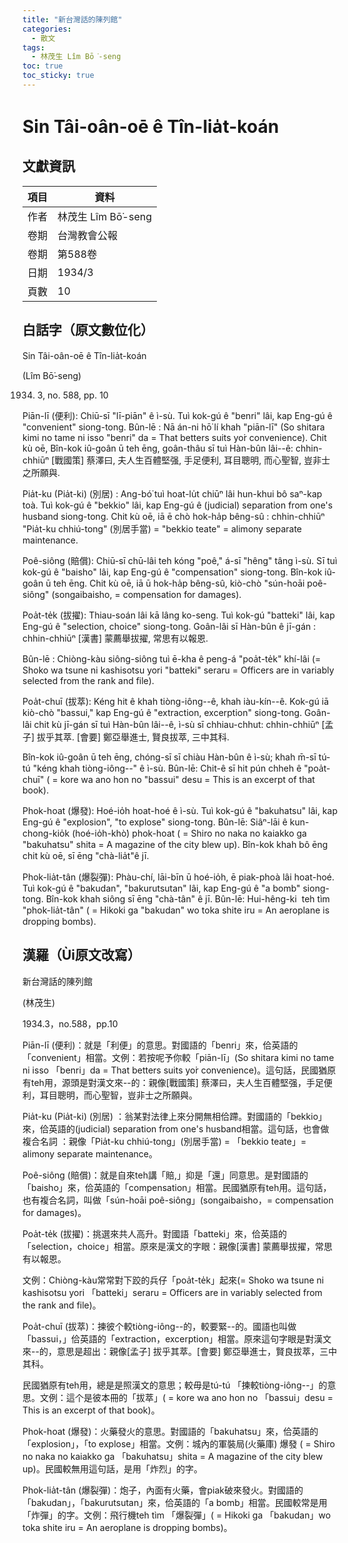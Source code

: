 ```yaml
---
title: "新台灣話的陳列館"
categories:
  - 散文
tags:
  - 林茂生 Lîm Bō͘-seng
toc: true
toc_sticky: true
---
```


# Sin Tâi-oân-oē ê Tîn-lia̍t-koán

## 文獻資訊

| 項目 | 資料 |
|---|---|
| 作者 | 林茂生 Lîm Bō͘-seng |
| 卷期 | 台灣教會公報 |
| 卷期 | 第588卷 |
| 日期 | 1934/3 |
| 頁數 | 10 |

## 白話字（原文數位化）

Sin Tâi-oân-oē ê Tîn-lia̍t-koán

(Lîm Bō͘-seng)

1934. 3, no. 588, pp. 10

Piān-lī (便利): Chiū-sī "lī-piān" ê ì-sù. Tuì kok-gú ê "benri" lâi, kap Eng-gú ê "convenient" siong-tong. Bûn-lē : Nā án-ni hō͘ lí khah "piān-lī" (So shitara kimi no tame ni isso "benri" da = That betters suits yo͘r convenience). Chit kù oē, Bîn-kok iû-goân ū teh ēng, goân-thâu sī tuì Hàn-bûn lâi--ê: chhin-chhiūⁿ [戰國策] 蔡澤曰, 夫人生百體堅强, 手足便利, 耳目聰明, 而心聖智, 豈非士之所願與.

Pia̍t-ku (Pia̍t-ki) (別居) : Ang-bó͘ tuì hoat-lu̍t chiūⁿ lâi hun-khui bô saⁿ-kap toà. Tuì kok-gú ê "bekkio" lâi, kap Eng-gú ê (judicial) separation from one's husband siong-tong. Chit kù oē, iā ē chò hok-ha̍p bêng-sû : chhin-chhiūⁿ "Pia̍t-ku chhiú-tong" (別居手當) = "bekkio teate" = alimony separate maintenance.

Poê-siông (賠償): Chiū-sī chū-lâi teh kóng "poê," á-sī "hêng" tâng ì-sù. Sī tuì kok-gú ê "baisho" lâi, kap Eng-gú ê "compensation" siong-tong. Bîn-kok iû-goân ū teh ēng. Chit kù oē, iā ū hok-ha̍p bêng-sû, kiò-chò "sún-hoāi poê-siông" (songaibaisho, = compensation for damages).

Poa̍t-te̍k (拔擢): Thiau-soán lâi kā lâng ko-seng. Tuì kok-gú "batteki" lâi, kap Eng-gú ê "selection, choice" siong-tong. Goân-lâi sī Hàn-bûn ê jī-gán : chhin-chhiūⁿ [漢書] 蒙薦舉拔擢, 常思有以報恩.

Bûn-lē : Chiòng-kàu siông-siông tuì ē-kha ê peng-á "poa̍t-te̍k" khí-lâi (= Shoko wa tsune ni kashisotsu yori "batteki" seraru = Officers are in variably selected from the rank and file).

Poa̍t-chuī (拔萃): Kéng hit ê khah tiòng-iông--ê, khah iàu-kín--ê. Kok-gú iā kiò-chò "bassui," kap Eng-gú ê "extraction, excerption" siong-tong. Goân-lâi chit kù jī-gán sī tuì Hàn-bûn lâi--ê, ì-sù sī chhiau-chhut: chhin-chhiūⁿ [孟子] 拔乎其萃. [會要] 鄭亞舉進士, 賢良拔萃, 三中其科.

Bîn-kok iû-goân ū teh ēng, chóng-sī sī chiàu Hàn-bûn ê ì-sù; khah m̄-sī tú-tú "kéng khah tiòng-iông--" ê ì-sù. Bûn-lē: Chit-ê sī hit pún chheh ê "poa̍t-chuī" ( = kore wa ano hon no "bassui" desu = This is an excerpt of that book).

Phok-hoat (爆發): Hoé-io̍h hoat-hoé ê ì-sù. Tuì kok-gú ê "bakuhatsu" lâi, kap Eng-gú ê "explosion", "to explose" siong-tong. Bûn-lē: Siâⁿ-lāi ê kun-chong-kio̍k (hoé-io̍h-khò͘) phok-hoat ( = Shiro no naka no kaiakko ga "bakuhatsu" shita = A magazine of the city blew up). Bîn-kok khah bô ēng chit kù oē, sī ēng "chà-lia̍t"ê jī.

Phok-lia̍t-tân (爆裂彈): Phàu-chí, lāi-bīn ū hoé-io̍h, ē piak-phoà lâi hoat-hoé. Tuì kok-gú ê "bakudan", "bakurutsutan" lâi, kap Eng-gú ê "a bomb" siong-tong. Bîn-kok khah siông sī ēng "chà-tân" ê jī. Bûn-lē: Hui-hêng-ki  teh tìm "phok-lia̍t-tân" ( = Hikoki ga "bakudan" wo toka shite iru = An aeroplane is dropping bombs).

## 漢羅（Ùi原文改寫）

新台灣話的陳列館

(林茂生)

1934.3，no.588，pp.10

Piān-lī (便利)：就是「利便」的意思。對國語的「benri」來，佮英語的「convenient」相當。文例：若按呢予你較「piān-lī」(So shitara kimi no tame ni isso 「benri」da = That betters suits yo͘r convenience)。這句話，民國猶原有teh用，源頭是對漢文來--的：親像[戰國策] 蔡澤曰，夫人生百體堅强，手足便利，耳目聰明，而心聖智，豈非士之所願與。

Pia̍t-ku (Pia̍t-ki) (別居) ：翁某對法律上來分開無相佮蹛。對國語的「bekkio」來，佮英語的(judicial) separation from one's husband相當。這句話，也會做複合名詞 ：親像「Pia̍t-ku chhiú-tong」(別居手當) = 「bekkio teate」= alimony separate maintenance。

Poê-siông (賠償)：就是自來teh講「賠,」抑是「還」同意思。是對國語的「baisho」來，佮英語的「compensation」相當。民國猶原有teh用。這句話，也有複合名詞，叫做「sún-hoāi poê-siông」(songaibaisho，= compensation for damages)。

Poa̍t-te̍k (拔擢)：挑選來共人高升。對國語「batteki」來，佮英語的「selection，choice」相當。原來是漢文的字眼：親像[漢書] 蒙薦舉拔擢，常思有以報恩。

文例：Chiòng-kàu常常對下跤的兵仔「poa̍t-te̍k」起來(= Shoko wa tsune ni kashisotsu yori 「batteki」seraru = Officers are in variably selected from the rank and file)。

Poa̍t-chuī (拔萃)：揀彼个較tiòng-iông--的，較要緊--的。國語也叫做「bassui，」佮英語的「extraction，excerption」相當。原來這句字眼是對漢文來--的，意思是超出：親像[孟子] 拔乎其萃。[會要] 鄭亞舉進士，賢良拔萃，三中其科。

民國猶原有teh用，總是是照漢文的意思；較毋是tú-tú 「揀較tiòng-iông--」的意思。文例：這个是彼本冊的「拔萃」( = kore wa ano hon no 「bassui」desu = This is an excerpt of that book)。

Phok-hoat (爆發)：火藥發火的意思。對國語的「bakuhatsu」來，佮英語的「explosion」，「to explose」相當。文例：城內的軍裝局(火藥庫) 爆發 ( = Shiro no naka no kaiakko ga 「bakuhatsu」shita = A magazine of the city blew up)。民國較無用這句話，是用「炸烈」的字。

Phok-lia̍t-tân (爆裂彈)：炮子，內面有火藥，會piak破來發火。對國語的「bakudan」，「bakurutsutan」來，佮英語的「a bomb」相當。民國較常是用「炸彈」的字。文例：飛行機teh tìm 「爆裂彈」( = Hikoki ga 「bakudan」wo toka shite iru = An aeroplane is dropping bombs)。

